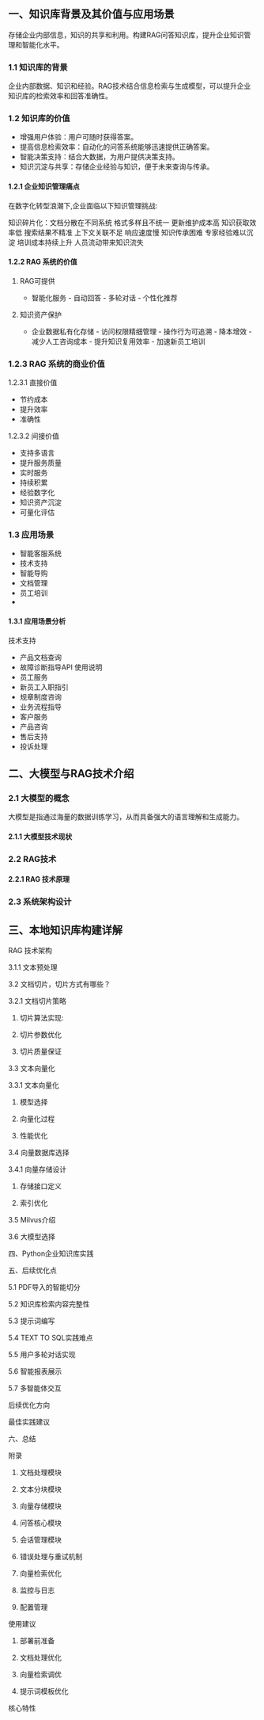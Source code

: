 ## 一、知识库背景及其价值与应用场景
  
  存储企业内部信息，知识的共享和利用。构建RAG问答知识库，提升企业知识管理和智能化水平。

### 1.1 知识库的背景
 
  企业内部数据、知识和经验。RAG技术结合信息检索与生成模型，可以提升企业知识库的检索效率和回答准确性。

### 1.2 知识库的价值
  
  - 增强用户体验：用户可随时获得答案。
  - 提高信息检索效率：自动化的问答系统能够迅速提供正确答案。
  - 智能决策支持：结合大数据，为用户提供决策支持。
  - 知识沉淀与共享：存储企业经验与知识，便于未来查询与传承。

#### 1.2.1 企业知识管理痛点
  
  在数字化转型浪潮下,企业面临以下知识管理挑战:

  知识碎片化：文档分散在不同系统
  格式多样且不统一
  更新维护成本高
  知识获取效率低
  搜索结果不精准
  上下文关联不足
  响应速度慢
  知识传承困难
  专家经验难以沉淀
  培训成本持续上升
  人员流动带来知识流失

#### 1.2.2 RAG 系统的价值
  
  1. RAG可提供

     - 智能化服务
    - 自动回答
    - 多轮对话
    - 个性化推荐

  3. 知识资产保护

     - 企业数据私有化存储
    - 访问权限精细管理
    - 操作行为可追溯
    - 降本增效
    - 减少人工咨询成本
    - 提升知识复用效率
    - 加速新员工培训

### 1.2.3 RAG 系统的商业价值

1.2.3.1 直接价值
  
  - 节约成本
  - 提升效率
  - 准确性

1.2.3.2 间接价值
  
  - 支持多语言
  - 提升服务质量
  - 实时服务
  - 持续积累
  - 经验数字化
  - 知识资产沉淀
  - 可量化评估
    
### 1.3 应用场景
  
  - 智能客服系统
  - 技术支持
  - 智能导购
  - 文档管理
  - 员工培训
  - 
#### 1.3.1 应用场景分析

技术支持

- 产品文档查询
- 故障诊断指导API 使用说明
- 员工服务
- 新员工入职指引
- 规章制度咨询
- 业务流程指导
- 客户服务
- 产品咨询
- 售后支持
- 投诉处理

## 二、大模型与RAG技术介绍

### 2.1 大模型的概念
大模型是指通过海量的数据训练学习，从而具备强大的语言理解和生成能力。

#### 2.1.1 大模型技术现状

### 2.2 RAG技术

#### 2.2.1 RAG 技术原理

### 2.3 系统架构设计

## 三、本地知识库构建详解

RAG 技术架构

3.1.1 文本预处理

3.2 文档切片，切片方式有哪些？

3.2.1 文档切片策略

1. 切片算法实现:

2. 切片参数优化

3. 切片质量保证

3.3 文本向量化

3.3.1 文本向量化

1. 模型选择

2. 向量化过程

3. 性能优化

3.4 向量数据库选择

3.4.1 向量存储设计

1. 存储接口定义

2. 索引优化

3.5 Milvus介绍

3.6 大模型选择

四、Python企业知识库实践

五、后续优化点

5.1 PDF导入的智能切分

5.2 知识库检索内容完整性

5.3 提示词编写

5.4 TEXT TO SQL实践难点

5.5 用户多轮对话实现

5.6 智能报表展示

5.7 多智能体交互

后续优化方向

最佳实践建议

六、总结

附录

1. 文档处理模块

2. 文本分块模块

3. 向量存储模块 

4. 问答核心模块 

5. 会话管理模块

6. 错误处理与重试机制

7. 向量检索优化

8. 监控与日志

9. 配置管理

使用建议

1. 部署前准备

2. 文档处理优化

3. 向量检索调优

4. 提示词模板优化

核心特性
